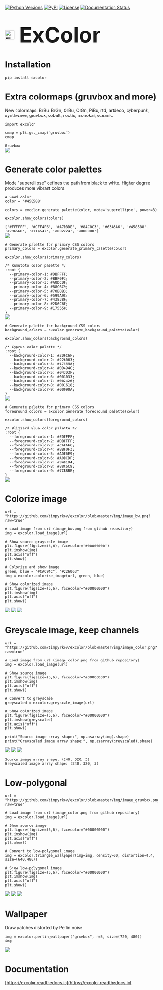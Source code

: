 [![Python Versions](https://img.shields.io/pypi/pyversions/excolor?style=plastic)](https://pypi.org/project/excolor/)
[![PyPI](https://img.shields.io/pypi/v/excolor?style=plastic)](https://pypi.org/project/excolor/)
[![License](https://img.shields.io/pypi/l/excolor?style=plastic)](https://opensource.org/licenses/MIT)
[![Documentation Status](https://readthedocs.org/projects/excolor/badge/?version=latest)](https://excolor.readthedocs.io/en/latest/?badge=latest)


<h1><p align="left">
  <img src="https://github.com/timpyrkov/excolor/blob/master/img/logo.png?raw=true" alt="ExColor logo" height="30" style="vertical-align: middle; margin-right: 10px;">
  <span style="font-size:2.5em; vertical-align: middle;"><b>ExColor</b></span>
</p></h1>


# Installation

```
pip install excolor
```


# Extra colormaps (gruvbox and more)

New colormaps: BrBu, BrGn, OrBu, OrGn, PiBu, rtd, artdeco, cyberpunk, synthwave, gruvbox, cobalt, noctis, monokai, oceanic

```
import excolor

cmap = plt.get_cmap("gruvbox")
cmap
```

`Gruvbox`<br>
![](https://github.com/timpyrkov/excolor/blob/master/img/colormap.png?raw=true)

# Generate color palettes

Mode "superellipse" defines the path from black to white. Higher degree produces more vibrant colors.

```
# Seed color
color = '#458588'

colors = excolor.generate_palette(color, mode='superellipse', power=3)

excolor.show_colors(colors)
```

`['#FFFFFF', '#CFF4F6', '#A7DBDE', '#84C0C3', '#63A3A6', '#458588', '#296568', '#114547', '#002224', '#000000']`<br>
![](https://github.com/timpyrkov/excolor/blob/master/img/palette.png?raw=true)

```
# Generate palette for primary CSS colors
primary_colors = excolor.generate_primary_palette(color)

excolor.show_colors(primary_colors)
```

`/* Kumutoto color palette */`<br>
`:root {`<br>
`  --primary-color-1: #DBFFFF;`<br>
`  --primary-color-2: #BBF0F3;`<br>
`  --primary-color-3: #A0DCDF;`<br>
`  --primary-color-4: #88C6C9;`<br>
`  --primary-color-5: #70B0B3;`<br>
`  --primary-color-6: #599A9C;`<br>
`  --primary-color-7: #438386;`<br>
`  --primary-color-8: #2D6C6F;`<br>
`  --primary-color-9: #175558;`<br>
`}`<br>
![](https://github.com/timpyrkov/excolor/blob/master/img/palette_primary.png?raw=true)


```
# Generate palette for background CSS colors
background_colors = excolor.generate_background_palette(color)

excolor.show_colors(background_colors)
```

`/* Cyprus color palette */`<br>
`:root {`<br>
`  --background-color-1: #2D6C6F;`<br>
`  --background-color-2: #226063;`<br>
`  --background-color-3: #175558;`<br>
`  --background-color-4: #0D494C;`<br>
`  --background-color-5: #043D3F;`<br>
`  --background-color-6: #003033;`<br>
`  --background-color-7: #002426;`<br>
`  --background-color-8: #001618;`<br>
`  --background-color-9: #00090A;`<br>
`}`<br>
![](https://github.com/timpyrkov/excolor/blob/master/img/palette_background.png?raw=true)


```
# Generate palette for primary CSS colors
foreground_colors = excolor.generate_foreground_palette(color)

excolor.show_colors(foreground_colors)
```

`/* Blizzard Blue color palette */`<br>
`:root {`<br>
`  --foreground-color-1: #EDFFFF;`<br>
`  --foreground-color-2: #DBFFFF;`<br>
`  --foreground-color-3: #CAFAFC;`<br>
`  --foreground-color-4: #BBF0F3;`<br>
`  --foreground-color-5: #ADE6E9;`<br>
`  --foreground-color-6: #A0DCDF;`<br>
`  --foreground-color-7: #94D1D4;`<br>
`  --foreground-color-8: #88C6C9;`<br>
`  --foreground-color-9: #7CBBBE;`<br>
`}`<br>
![](https://github.com/timpyrkov/excolor/blob/master/img/palette_foreground.png?raw=true)

# Colorize image

```
url = "https://github.com/timpyrkov/excolor/blob/master/img/image_bw.png?raw=true"

# Load image from url (image_bw.png from github repository)
img = excolor.load_image(url)

# Show source grayscale image
plt.figure(figsize=(6,6), facecolor="#00000000")
plt.imshow(img)
plt.axis("off")
plt.show()

# Colorize and show image
green, blue = "#CAC94C", "#226063"
img = excolor.colorize_image(url, green, blue)

# Show colorized image
plt.figure(figsize=(6,6), facecolor="#00000000")
plt.imshow(img)
plt.axis("off")
plt.show()
```

![](https://github.com/timpyrkov/excolor/blob/master/img/source_greyscale.png?raw=true)
![](https://github.com/timpyrkov/excolor/blob/master/img/arrow.png?raw=true)
![](https://github.com/timpyrkov/excolor/blob/master/img/target_colorize.png?raw=true)


# Greyscale image, keep channels

```
url = "https://github.com/timpyrkov/excolor/blob/master/img/image_color.png?raw=true"

# Load image from url (image_color.png from github repository)
img = excolor.load_image(url)

# Show source image
plt.figure(figsize=(6,6), facecolor="#00000000")
plt.imshow(img)
plt.axis("off")
plt.show()

# Convert to greyscale
greyscaled = excolor.greyscale_image(url)

# Show colorized image
plt.figure(figsize=(6,6), facecolor="#00000000")
plt.imshow(greyscaled)
plt.axis("off")
plt.show()

print("Source image array shape:", np.asarray(img).shape)
print("Greyscaled image array shape:", np.asarray(greyscaled).shape)
```

![](https://github.com/timpyrkov/excolor/blob/master/img/source_color.png?raw=true)
![](https://github.com/timpyrkov/excolor/blob/master/img/arrow.png?raw=true)
![](https://github.com/timpyrkov/excolor/blob/master/img/target_greyscale.png?raw=true)

`Source image array shape: (240, 320, 3)`<br>
`Greyscaled image array shape: (240, 320, 3)`<br>

# Low-polygonal

```
url = "https://github.com/timpyrkov/excolor/blob/master/img/image_gruvbox.png?raw=true"

# Load image from url (image_color.png from github repository)
img = excolor.load_image(url)

# Show source image
plt.figure(figsize=(6,6), facecolor="#00000000")
plt.imshow(img)
plt.axis("off")
plt.show()

# Convert to low-polygonal image
img = excolor.triangle_wallpaper(img=img, density=30, distortion=0.4, size=(640,480))

# Sjow low-polygonal image
plt.figure(figsize=(6,6), facecolor="#00000000")
plt.imshow(img)
plt.axis("off")
plt.show()
```

![](https://github.com/timpyrkov/excolor/blob/master/img/source_color.png?raw=true)
![](https://github.com/timpyrkov/excolor/blob/master/img/arrow.png?raw=true)
![](https://github.com/timpyrkov/excolor/blob/master/img/target_polygonal.png?raw=true)


# Wallpaper

Draw patches distorted by Perlin noise 

```
img = excolor.perlin_wallpaper("gruvbox", n=5, size=(720, 480))
img
```

![](https://github.com/timpyrkov/excolor/blob/master/img/wallpaper.png?raw=true)

# Documentation

[https://excolor.readthedocs.io](https://excolor.readthedocs.io)